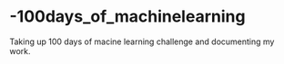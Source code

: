 # -100days_of_machinelearning
Taking up 100 days of macine learning challenge and documenting my work.
